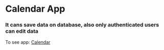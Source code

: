 # Сalendar App

### It cans save data on database, also only authenticated users can edit data

To see app: [Calendar](https://calendar-app-weld.vercel.app/auth)
